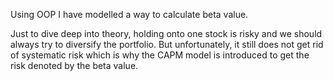 Using OOP I have modelled a way to calculate beta value.

Just to dive deep into theory, holding onto one stock is risky and we should always try to diversify the portfolio. But unfortunately, it still does not get rid of systematic risk which is why the CAPM model is introduced to get the risk denoted by the beta value. 


